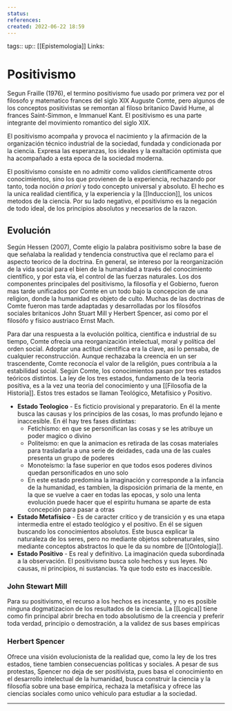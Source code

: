 ```yaml
---
status:
references:
created: 2022-06-22 18:59
---
```

tags::
up:: [[Epistemologia]]
Links: 
# Positivismo
Segun Fraille (1976), el termino positivismo fue usado por primera vez por el filosofo y matematico frances del siglo XIX Auguste Comte, pero algunos de los conceptos positivistas se remontan al filoso britanico David Hume, al frances Saint-Simmon, e Immanuel Kant. El positivismo es una parte integrante del movimiento romantico del siglo XIX.

El positivismo acompaña y provoca el nacimiento y la afirmación de la organización técnico industrial de la sociedad, fundada y condicionada por la ciencia. Expresa las esperanzas, los ideales y la exaltación optimista que ha acompañado a esta epoca de la sociedad moderna.

El positivismo consiste en no admitir como validos científicamente otros conocimientos, sino los que provienen de la experiencia, rechazando por tanto, toda noción *a priori* y todo concepto universal y absoluto. El hecho es la unica realidad cientifica, y la experiencia y la [[Induccion]], los unicos metodos de la ciencia. Por su lado negativo, el positivismo es la negación de todo ideal, de los principios absolutos y necesarios de la razon.

## Evolución
Según Hessen (2007), Comte eligio la palabra positivismo sobre la base de que señalaba la realidad y tendencia constructiva que el reclamo para el aspecto teorico de la doctrina. En general, se intereso por la reorganización de la vida social para el bien de la humanidad a través del conocimiento científico, y por esta vía, el control de las fuerzas naturales. Los dos componentes principales del positivismo, la filosofía y el Gobierno, fueron mas tarde unificados por Comte en un todo bajo la concepcion de una religion, donde la humanidad es objeto de culto. Muchas de las doctrinas de Comte fueron mas tarde adaptadas y desarrolladas por los filosófos sociales britanicos John Stuart Mill y Herbert Spencer, asi como por el filosófo y físico austriaco Ernst Mach.

Para dar una respuesta a la evolución política, científica e industrial de su tiempo, Comte ofrecia una reorganización intelectual, moral y política del orden social. Adoptar una actitud científica era la clave, asi lo pensaba, de cualquier reconstrucción. Aunque rechazaba la creencia en un ser trascendente, Comte reconocía el valor de la religión, pues contribuía a la estabilidad social. Según Comte, los conocimientos pasan por tres estados teóricos distintos. La ley de los tres estados, fundamento de la teoria positiva, es a la vez una teoria del conocimiento y una [[Filosofia de la Historia]]. Estos tres estados se llaman Teológico, Metafísico y Positivo.
- **Estado Teologico** - Es ficticio provisional y preparatorio. En él la mente busca las causas y los principios de las cosas, lo mas profundo lejano e inaccesible. En él hay tres fases distintas:
	- Fetichismo: en que se personifican las cosas y se les atribuye un poder magico o divino
	- Politeísmo: en que la animacion es retirada de las cosas materiales para trasladarla a una serie de deidades, cada una de las cuales presenta un grupo de poderes
	- Monoteísmo: la fase superior en que todos esos poderes divinos quedan personificados en uno solo
	- En este estado predomina la imaginación y corresponde a la infancia de la humanidad, es tambien, la disposición primaria de la mente, en la que se vuelve a caer en todas las epocas, y solo una lenta evolución puede hacer que el espiritu humana se aparte de esta concepción para pasar a otras
- **Estado Metafísico** - Es de caracter critico y de transición y es una etapa intermedia entre el estado teológico y el positivo. En él se siguen buscando los conocimientos absolutos. Este busca explicar la naturaleza de los seres, pero no mediante objetos sobrenaturales, sino mediante conceptos abstractos lo que le da su nombre de [[Ontologia]].
- **Estado Positivo** - Es real y definitivo. La imaginación queda subordinada a la observación. El positivismo busca solo hechos y sus leyes. No causas, ni principios, ni sustancias. Ya que todo esto es inaccesible.

### John Stewart Mill
Para su positivismo, el recurso a los hechos es incesante, y no es posible ninguna dogmatizacion de los resultados de la ciencia. La [[Logica]] tiene como fin principal abrir brecha en todo absolutismo de la creencia y preferir toda verdad, principio o demostración, a la validez de sus bases empíricas

### Herbert Spencer
Ofrece una visión evolucionista de la realidad que, como la ley de los tres estados, tiene tambien consecuencias politicas y sociales. A pesar de sus protestas, Spencer no deja de ser positivista, pues basa el conocimiento en el desarrollo intelectual de la humanidad, busca construir la ciencia y la filosofía sobre una base empírica, rechaza la metafísica y ofrece las ciencias sociales como unico vehiculo para estudiar a la sociedad.
___
